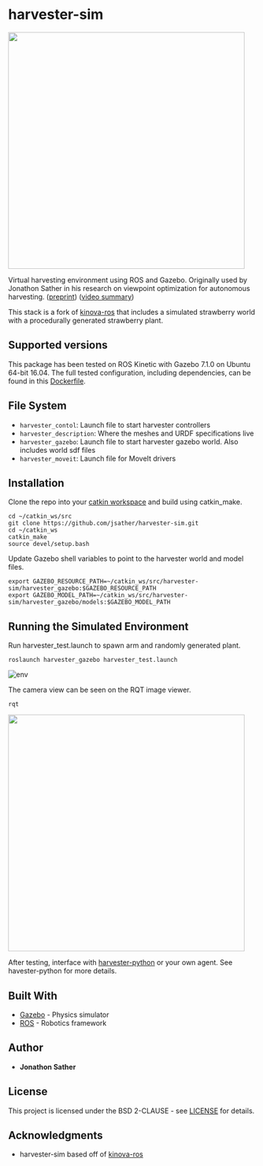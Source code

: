 # harvester-sim
<img src="https://imgur.com/0dghLur.gif" width="480">

Virtual harvesting environment using ROS and Gazebo. Originally used by Jonathon Sather in his research on viewpoint optimization for autonomous harvesting. ([preprint](https://arxiv.org/abs/1903.02074)) ([video summary](https://youtu.be/C6hrCVv2B-o))

This stack is a fork of [kinova-ros](https://github.com/Kinovarobotics/kinova-ros) that includes a simulated strawberry world with a procedurally generated strawberry plant. 

## Supported versions
This package has been tested on ROS Kinetic with Gazebo 7.1.0 on Ubuntu 64-bit 16.04. The full tested configuration, including dependencies, can be found in this [Dockerfile](https://github.com/jsather/harvester-docker/blob/master/harvester_project_build/Dockerfile).

## File System
 - `harvester_contol`: Launch file to start harvester controllers 
 - `harvester_description`: Where the meshes and URDF specifications live
 - `harvester_gazebo`: Launch file to start harvester gazebo world. Also includes world sdf files
 - `harvester_moveit`: Launch file for MoveIt drivers
 
## Installation
Clone the repo into your [catkin workspace](http://wiki.ros.org/catkin/Tutorials/create_a_workspace) and build using catkin_make.
```
cd ~/catkin_ws/src
git clone https://github.com/jsather/harvester-sim.git
cd ~/catkin_ws
catkin_make
source devel/setup.bash
```

Update Gazebo shell variables to point to the harvester world and model files.  

```
export GAZEBO_RESOURCE_PATH=~/catkin_ws/src/harvester-sim/harvester_gazebo:$GAZEBO_RESOURCE_PATH
export GAZEBO_MODEL_PATH=~/catkin_ws/src/harvester-sim/harvester_gazebo/models:$GAZEBO_MODEL_PATH
```

## Running the Simulated Environment
Run harvester_test.launch to spawn arm and randomly generated plant.
``` 
roslaunch harvester_gazebo harvester_test.launch
```
![env](https://imgur.com/J0Mert7.jpg)

The camera view can be seen on the RQT image viewer. 
```
rqt
```
<img src="https://imgur.com/LFBCUxW.jpg" width="480">

After testing, interface with [harvester-python](https://github.com/jsather/harvester-python) or your own agent. See havester-python for more details.

## Built With
* [Gazebo](http://gazebosim.org) - Physics simulator
* [ROS](https://www.ros.org) - Robotics framework

## Author

* **Jonathon Sather** 

## License
This project is licensed under the BSD 2-CLAUSE - see [LICENSE](LICENSE) for details.

## Acknowledgments
* harvester-sim based off of [kinova-ros](https://github.com/Kinovarobotics/kinova-ros)
